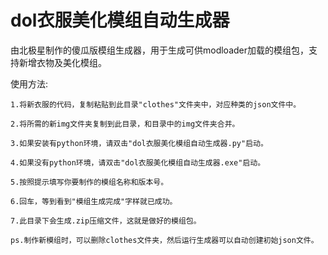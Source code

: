 # dol衣服美化模组自动生成器
由北极星制作的傻瓜版模组生成器，用于生成可供modloader加载的模组包，支持新增衣物及美化模组。

使用方法: 

    1.将新衣服的代码，复制粘贴到此目录"clothes"文件夹中，对应种类的json文件中。

    2.将所需的新img文件夹复制到此目录，和目录中的img文件夹合并。

    3.如果安装有python环境，请双击"dol衣服美化模组自动生成器.py"启动。

    4.如果没有python环境，请双击"dol衣服美化模组自动生成器.exe"启动。

    5.按照提示填写你要制作的模组名称和版本号。

    6.回车，等到看到"模组生成完成"字样就已成功。

    7.此目录下会生成.zip压缩文件，这就是做好的模组包。

    ps.制作新模组时，可以删除clothes文件夹，然后运行生成器可以自动创建初始json文件。
